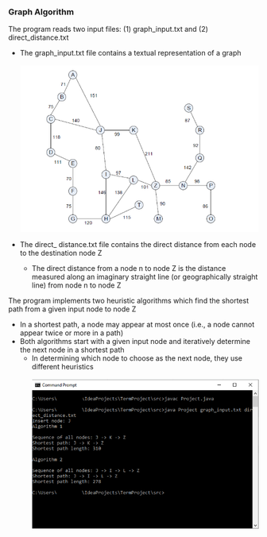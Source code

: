 ### Graph Algorithm

The program reads two input files: (1) graph_input.txt and (2) direct_distance.txt

- The graph_input.txt file contains a textual representation of a graph
<br><br>
![alt text](https://github.com/mhbrickley/Graph-Algorithm/blob/master/graph.PNG)

- The direct_ distance.txt file contains the direct distance from each node to the destination node Z
  - The direct distance from a node n to node Z is the distance measured along an imaginary straight line (or geographically straight line)
from node n to node Z 

The program implements two heuristic algorithms which find the shortest path from a given input node to node Z
  - In a shortest path, a node may appear at most once (i.e., a node cannot appear twice or more in a path)
  - Both algorithms start with a given input node and iteratively determine the next node in a shortest path
    - In determining which node to choose as the next node, they use different heuristics
<br><br>
![alt text](https://github.com/mhbrickley/Graph-Algorithm/blob/master/cmd.PNG)
